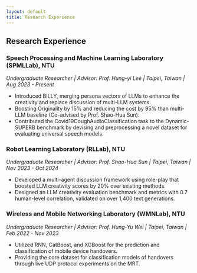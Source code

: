 ```yaml
---
layout: default
title: Research Experience
---
```


## Research Experience

### Speech Processing and Machine Learning Laboratory (SPMLLab), NTU

_Undergraduate Researcher | Advisor: Prof. Hung-yi Lee | Taipei, Taiwan | Aug 2023 - Present_

- Introduced BILLY, merging persona vectors of LLMs to enhance the creativity and replace discussion of multi-LLM systems.
- Boosting Originality by 15% and reducing the cost by 95% than multi-LLM baseline (Co-advised by Prof. Shao-Hua Sun).
- Contributed the Covid19CoughAudioClassification task to the Dynamic-SUPERB benchmark by devising and preprocessing a novel dataset for evaluating universal speech models.

### Robot Learning Laboratory (RLLab), NTU

_Undergraduate Researcher | Advisor: Prof. Shao-Hua Sun | Taipei, Taiwan | Nov 2023 - Oct 2024_

- Developed a multi-agent discussion framework using role-play that boosted LLM creativity scores by 20% over existing methods.
- Designed an LLM creativity evaluation benchmark and metrics with 0.7 human-level correlation, validated on over 1,400 text generations.

### Wireless and Mobile Networking Laboratory (WMNLab), NTU

_Undergraduate Researcher | Advisor: Prof. Hung-Yu Wei | Taipei, Taiwan | Feb 2022 - Nov 2023_

- Utilized RNN, CatBoost, and XGBoost for the prediction and classification of mobile device handovers.
- Providing the core dataset for classification models of handovers through live UDP protocol experiments on the MRT.
